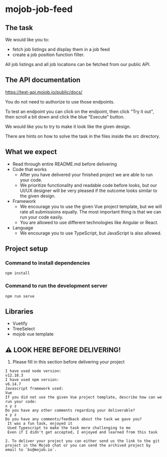 # mojob-job-feed

## The task

We would like you to:

- fetch job listings and display them in a job feed
- create a job position function filter.

All job listings and all job locations can be fetched from our public API.

## The API documentation

https://test-api.mojob.io/public/docs/

You do not need to authorize to use those endpoints.

To test an endpoint you can click on the endpoint, then click "Try it out", then scroll a bit down and click the blue "Execute" button.

We would like you to try to make it look like the given design.

There are hints on how to solve the task in the files inside the src directory.

## What we expect

- Read through entire README.md before delivering
- Code that works
  - After you have delivered your finished project we are able to run your code.
  - We prioritize functionality and readable code before looks, but our UI/UX designer will be very pleased if the outcome looks similar to the given design.
- Framework
  - We encourage you to use the given Vue project template, but we will rate all submissions equally. The most important thing is that we can run your code easily.
  - You are allowed to use different technologies like Angular or React.
- Language
  - We encourage you to use TypeScript, but JavaScript is also allowed.

## Project setup

### Command to install dependencies

```
npm install
```

### Command to run the development server

```
npm run serve
```

## Libraries

- Vuetify
- TreeSelect
- mojob vue template

## ⚠️ LOOK HERE BEFORE DELIVERING!

1. Please fill in this section before delivering your project

```
I have used node version:
v12.18.3
I have used npm version:
v6.14.7
Javascript framework used:
Vue
If you did not use the given Vue project template, describe how can we run your code:
x y z
Do you have any other comments regarding your deliverable?
x y z
Do you have any comments/feedback about the task we gave you?
 It was a fun task, enjoyed it
 Used Typescript to make the task more challenging to me
 Even if I didn't get accepted, I enjoyed and learned from this task

2. To deliver your project you can either send us the link to the git project in the Mojob chat or you can send the archived project by email to `bs@mojob.io`.
```
